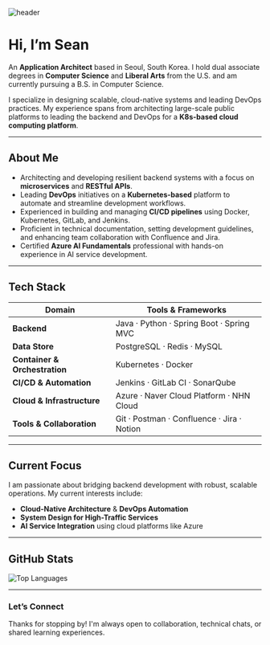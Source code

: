 ![header](https://capsule-render.vercel.app/api?type=waving&color=auto&height=300&section=header&text=Sean&fontSize=90)

# Hi, I’m **Sean**

An **Application Architect** based in Seoul, South Korea. I hold dual associate degrees in **Computer Science** and **Liberal Arts** from the U.S. and am currently pursuing a B.S. in Computer Science.

I specialize in designing scalable, cloud-native systems and leading DevOps practices.
My experience spans from architecting large-scale public platforms to leading the backend and DevOps for a **K8s-based cloud computing platform**.

---

## About Me

- Architecting and developing resilient backend systems with a focus on **microservices** and **RESTful APIs**.
- Leading **DevOps** initiatives on a **Kubernetes-based** platform to automate and streamline development workflows.
- Experienced in building and managing **CI/CD pipelines** using Docker, Kubernetes, GitLab, and Jenkins.
- Proficient in technical documentation, setting development guidelines, and enhancing team collaboration with Confluence and Jira.
- Certified **Azure AI Fundamentals** professional with hands-on experience in AI service development.

---

## Tech Stack

| Domain                      | Tools & Frameworks                                        |
|-----------------------------|-----------------------------------------------------------|
| **Backend** | Java · Python · Spring Boot · Spring MVC                                  |
| **Data Store** | PostgreSQL · Redis · MySQL                                             |
| **Container & Orchestration** | Kubernetes · Docker                                     |
| **CI/CD & Automation** | Jenkins · GitLab CI · SonarQube                                |
| **Cloud & Infrastructure** | Azure · Naver Cloud Platform · NHN Cloud                   |
| **Tools & Collaboration** | Git · Postman · Confluence · Jira · Notion                  |

---

## Current Focus

I am passionate about bridging backend development with robust, scalable operations. My current interests include:
- **Cloud-Native Architecture** & **DevOps Automation**
- **System Design for High-Traffic Services**
- **AI Service Integration** using cloud platforms like Azure

---

## GitHub Stats

![Top Languages](https://github-readme-stats.vercel.app/api/top-langs/?username=SiunKimm&layout=compact)

---

### Let’s Connect

Thanks for stopping by! I'm always open to collaboration, technical chats, or shared learning experiences.

